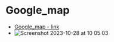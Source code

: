 # Google_map

- [Google_map - link](https://bogdanlarionov.github.io/Google_map/)
- ![Screenshot 2023-10-28 at 10 05 03](https://github.com/BogdanLarionov/Google_map/assets/66039986/0c2e6d05-667e-49c3-b58b-312a903501c8)
